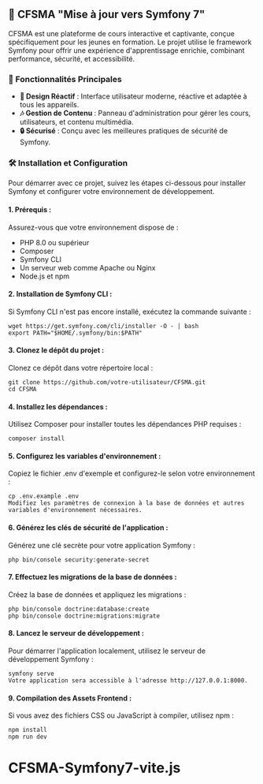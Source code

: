 ## 🌟 CFSMA "Mise à jour vers Symfony 7"

CFSMA est une plateforme de cours interactive et captivante, conçue spécifiquement pour les jeunes en formation. Le projet utilise le framework Symfony pour offrir une expérience d'apprentissage enrichie, combinant performance, sécurité, et accessibilité.

### 🚀 Fonctionnalités Principales
- **🎨 Design Réactif** : Interface utilisateur moderne, réactive et adaptée à tous les appareils.
- **🎶 Gestion de Contenu** : Panneau d'administration pour gérer les cours, utilisateurs, et contenu multimédia.
- **🔒 Sécurisé** : Conçu avec les meilleures pratiques de sécurité de Symfony.

### 🛠️ Installation et Configuration

Pour démarrer avec ce projet, suivez les étapes ci-dessous pour installer Symfony et configurer votre environnement de développement.

#### **1. Prérequis :**
Assurez-vous que votre environnement dispose de :
- PHP 8.0 ou supérieur
- Composer
- Symfony CLI
- Un serveur web comme Apache ou Nginx
- Node.js et npm

#### **2. Installation de Symfony CLI :**
Si Symfony CLI n'est pas encore installé, exécutez la commande suivante :

```
wget https://get.symfony.com/cli/installer -O - | bash
export PATH="$HOME/.symfony/bin:$PATH"
```
#### **3. Clonez le dépôt du projet :**
Clonez ce dépôt dans votre répertoire local :

```
git clone https://github.com/votre-utilisateur/CFSMA.git
cd CFSMA
```
#### **4. Installez les dépendances :**
Utilisez Composer pour installer toutes les dépendances PHP requises :
```
composer install
```
#### **5. Configurez les variables d'environnement :**
Copiez le fichier .env d'exemple et configurez-le selon votre environnement :
```
cp .env.example .env
Modifiez les paramètres de connexion à la base de données et autres variables d'environnement nécessaires.
```
#### **6. Générez les clés de sécurité de l'application :**
Générez une clé secrète pour votre application Symfony :
```
php bin/console security:generate-secret
```
#### **7. Effectuez les migrations de la base de données :**
Créez la base de données et appliquez les migrations :
```
php bin/console doctrine:database:create
php bin/console doctrine:migrations:migrate
```
#### **8. Lancez le serveur de développement :**
Pour démarrer l'application localement, utilisez le serveur de développement Symfony :
```
symfony serve
Votre application sera accessible à l'adresse http://127.0.0.1:8000.
```
#### **9. Compilation des Assets Frontend :**
Si vous avez des fichiers CSS ou JavaScript à compiler, utilisez npm :
```
npm install
npm run dev
```
# CFSMA-Symfony7-vite.js

